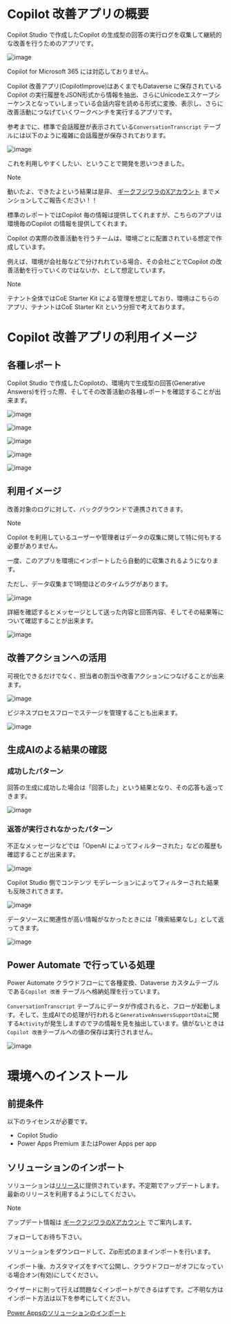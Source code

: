 # Copilot 改善アプリの概要

Copilot Studio で作成したCopilot の生成型の回答の実行ログを収集して継続的な改善を行うためのアプリです。

![image](https://github.com/geekfujiwara/CopilotImprove/assets/96101315/56bdc708-8014-42fe-8fdf-2b67b02a6ddb)

Copilot for Microsoft 365 には対応しておりません。

Copilot 改善アプリ(CopilotImprove)はあくまでもDataverse に保存されているCopilot の実行履歴をJSON形式から情報を抽出、さらにUnicodeエスケープシーケンスとなっていしまっている会話内容を読める形式に変換、表示し、さらに改善活動につなげていくワークベンチを実行するアプリです。

参考までに、標準で会話履歴が表示されている`ConversationTranscript` テーブルには以下のように複雑に会話履歴が保存されております。

![image](https://github.com/geekfujiwara/CopilotImprove/assets/96101315/795f1184-9278-4e09-870e-94bcf24d897d)

これを利用しやすくしたい、ということで開発を思いつきました。

> [!Note]
> 動いたよ、できたよという結果は是非、 [ギークフジワラのXアカウント](https://x.com/Geekfujiwara) までメンションしてご報告ください！！

標準のレポートではCopilot 毎の情報は提供してくれますが、こちらのアプリは環境毎のCopilot の情報を提供してくれます。

Copilot の実際の改善活動を行うチームは、環境ごとに配置されている想定で作成しています。

例えば、環境が会社毎などで分けれれている場合、その会社ごとでCopilot の改善活動を行っていくのではないか、として想定しています。

> [!Note]
> テナント全体ではCoE Starter Kit による管理を想定しており、環境はこちらのアプリ、テナントはCoE Starter Kit という分担で考えております。

# Copilot 改善アプリの利用イメージ

## 各種レポート

Copilot Studio で作成したCopilotの、環境内で生成型の回答(Generative Answers)を行った際、そしてその改善活動の各種レポートを確認することが出来ます。

![image](https://github.com/geekfujiwara/CopilotImprove/assets/96101315/82af7d91-e515-40b7-8b83-4bc29d00a6f8)

![image](https://github.com/geekfujiwara/CopilotImprove/assets/96101315/e101baf2-48f7-4116-a013-1246b8edd772)

![image](https://github.com/geekfujiwara/CopilotImprove/assets/96101315/378675fb-364c-4b39-82a6-981b1db51747)

![image](https://github.com/geekfujiwara/CopilotImprove/assets/96101315/0e685a51-b3fb-4b44-8c52-e74d163bfb36)

![image](https://github.com/geekfujiwara/CopilotImprove/assets/96101315/8dfd2f41-cfe8-4550-9ff3-4f5157b7ef1a)

## 利用イメージ

改善対象のログに対して、バックグラウンドで連携されてきます。

> [!Note]
> Copilot を利用しているユーザーや管理者はデータの収集に関して特に何もする必要がありません。
>
> 一度、このアプリを環境にインポートしたら自動的に収集されるようになります。
>
> ただし、データ収集まで1時間ほどのタイムラグがあります。

![image](https://github.com/geekfujiwara/CopilotImprove/assets/96101315/5f19e192-9b4a-4954-a6c9-1dc4697d5043)

詳細を確認するとメッセージとして送った内容と回答内容、そしてその結果等について確認することが出来ます。

![image](https://github.com/geekfujiwara/CopilotImprove/assets/96101315/682064ee-4660-458d-8a21-d1a601dfb313)

## 改善アクションへの活用

可視化できるだけでなく、担当者の割当や改善アクションにつなげることが出来ます。

![image](https://github.com/geekfujiwara/CopilotImprove/assets/96101315/2a4e2877-a211-4eb3-89fc-1270b7c5adf4)

ビジネスプロセスフローでステージを管理することも出来ます。

![image](https://github.com/geekfujiwara/CopilotImprove/assets/96101315/3a8d3270-0e9f-4d03-ac34-0564e6339b41)

## 生成AIのよる結果の確認

### 成功したパターン

回答の生成に成功した場合は「回答した」という結果となり、その応答も返ってきます。

![image](https://github.com/geekfujiwara/CopilotImprove/assets/96101315/c21b63d5-0337-47b4-9033-7ac9c130c969)

### 返答が実行されなかったパターン

不正なメッセージなどでは「OpenAI によってフィルターされた」などの履歴も確認することが出来ます。

![image](https://github.com/geekfujiwara/CopilotImprove/assets/96101315/d0067d71-7709-47de-892b-6825bdd6ea43)

Copilot Studio 側でコンテンツ モデレーションによってフィルターされた結果も反映されてきます。

![image](https://github.com/geekfujiwara/CopilotImprove/assets/96101315/22d75f3a-3d6f-4d0a-b66b-287e12e31418)

データソースに関連性が高い情報がなかったときには「検索結果なし」として返ってきます。

![image](https://github.com/geekfujiwara/CopilotImprove/assets/96101315/b37278e0-bce8-4bea-8b67-399cc14e2723)

## Power Automate で行っている処理

Power Automate クラウドフローにて各種変換、Dataverse カスタムテーブルである`Copilot 改善` テーブルへ格納処理を行っています。

`ConversationTranscript` テーブルにデータが作成されると、フローが起動します。そして、生成AIでの処理が行われると`GenerativeAnswersSupportData`に関する`Activity`が発生しますのでヲの情報を見を抽出しています。値がないときは`Copilot 改善`テーブルへの値の保存は実行されません。

![image](https://github.com/geekfujiwara/CopilotImprove/assets/96101315/d0638f2b-85af-4a4e-9a3f-5e4b4eb6f747)


# 環境へのインストール

## 前提条件

以下のライセンスが必要です。

* Copilot Studio
* Power Apps Premium またはPower Apps per app

## ソリューションのインポート

ソリューションは[リリース](https://github.com/geekfujiwara/CopilotImprove/releases)に提供されています。不定期でアップデートします。最新のリリースを利用するようにしてください。

> [!Note]
> アップデート情報は [ギークフジワラのXアカウント](https://x.com/Geekfujiwara) でご案内します。
>
> フォローしてお待ち下さい。

ソリューションをダウンロードして、Zip形式のままインポートを行います。

インポート後、カスタマイズをすべて公開し、クラウドフローがオフになっている場合オン(有効)にしてください。

ウイザードに則って行えば問題なくインポートができるはずです。ご不明な方はインポート方法は以下を参考にしてください。

[Power Appsのソリューションのインポート](https://learn.microsoft.com/ja-jp/power-apps/maker/data-platform/import-update-export-solutions)

